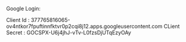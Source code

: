 
Google Login:

Client Id : 377765816065-ov4ntkor7fpuftinnfktvr0p2cqi8j12.apps.googleusercontent.com
CLient Secret : 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
